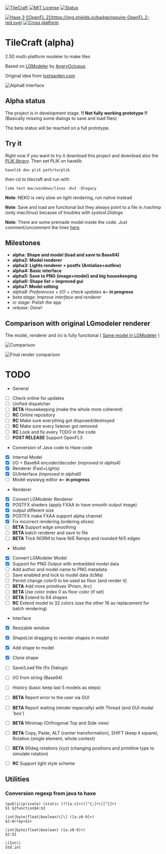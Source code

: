 [![TileCraft](https://img.shields.io/badge/app-TileCraft%201.0.0%20alpha8dev-brightgreen.svg)]()
[![MIT License](https://img.shields.io/badge/license-GNU%20GPL%203-blue.svg)](LICENSE)
[![Status](https://img.shields.io/badge/status-ALPHA-orange.svg)](#)

[![Haxe 3](https://img.shields.io/badge/language-Haxe%203-orange.svg)](http://www.haxe.org)
[![OpenFL 2](https://img.shields.io/badge/require-OpenFL 2-red.svg)](http://www.openfl.org)
[![Cross platform](https://img.shields.io/badge/platform-cross%20platform-lightgrey.svg)](http://www.openfl.org)

# TileCraft (alpha)
2.5D multi-platform modeler to make tiles

Based on [LGModeler](https://github.com/angryoctopus/lgmodeler) by [AngryOctupus](http://www.angryoctopus.co.nz/)

Original idea from [lostgarden.com](http://www.lostgarden.com/2013/10/prototyping-challenge-3d-modeling-tool.html)

![Alpha8 Interface](https://dl.dropboxusercontent.com/u/683344/akifox/tilecraft/git/interface.png)

## Alpha status

The project is in development stage. **!! Not fully working prototype !!**
(Basically missing some dialogs to save and load files)

The beta status will be reached on a full prototype.

## Try it

Right now if you want to try it download this project and download also the [PLIK library](https://github.com/yupswing/plik). Then set PLIK on haxelib
````
haxelib dev plik path/to/plik
````
then cd to tilecraft and run with
````
lime test mac/windows/linux -Dv2 -Dlegacy
````

**Note**: NEKO is very slow on light rendering, run native instead

**Note**: Save and load are functional but they always point to a file in /var/tmp (only mac/linux) because of troubles with *systool.Dialogs*

**Note**: There are some premade model inside the code. Just comment/uncomment the lines [here](src/TileCraft.hx#L114).

## Milestones

 - **alpha:  Shape and model (load and save to Base64)**
 - **alpha2: Model renderer**
 - **alpha3: Lights renderer + postfx (Antialias+outline)**
 - **alpha4: Basic interface**
 - **alpha5: Save to PNG (image+model) and big housekeeping**
 - **alpha6: Shape list + improved gui**
 - **alpha7: Model editing**
 - *alpha8: Preferences + I/O + check updates* **<-- in progress**
 - *beta stage: Improve interface and renderer*
 - *rc stage: Polish the app*
 - *release: Done!*


## Comparison with original LGmodeler renderer

The model, renderer and i/o is fully functional ( [Same model in LGModeler](http://www.angryoctopus.co.nz/lgmodler/index.php?model=FQQA____Ezw5DkBLCjwAWldvAGlIj1CrKhJwRZrNMEtIzmJFGhKCq5rNAiNnvALNRc0CzXgSAiNFEgJ4Zg9MacxpDng7eEMS3gFD3t4BAy3eAUBF3gFDq-8B) )

![Comparison](https://dl.dropboxusercontent.com/u/683344/akifox/tilecraft/git/comparison.png)

![Final render comparison](https://dl.dropboxusercontent.com/u/683344/akifox/tilecraft/git/rendercomparison.png)

# TODO
 - General
  - [ ] Check online for updates
  - [ ] Unified dispatcher
  - [ ] **BETA** Housekeeping (make the whole more coherent)
  - [ ] **RC** Online repository
  - [ ] **RC** Make sure everything got disposed/destroyed
  - [ ] **RC** Make sure every listener got removed
  - [ ] **RC** Look and fix every TODO in the code
  - [ ] **POST RELEASE** Support OpenFL3
 - Conversion of Java code to Haxe code
  - [x] Internal Model
  - [x] I/O + Base64 encoder/decoder *(improved in alpha4)*
  - [x] Renderer (Fast+Lights)
  - [x] GUInterface *(improved in alpha6)*
  - [ ] Model wysiwyg editor **<-- in progress**
 - Renderer
  - [x] Convert LGModeler Renderer
  - [x] POSTFX shaders (apply FXAA to have smooth output image)
  - [x] output different size
  - [x] POSTFX make FXAA support alpha channel
  - [x] Fix incorrect rendering (ordering slices)
  - [ ] **BETA** Support edge smoothing
  - [ ] **BETA** batch renderer and save to file
  - [ ] **BETA** Trick NORM to have N/E Ramps and rounded N/S edges
 - Model
  - [x] Convert LGModeler Model
  - [x] Support for PNG Output with embedded model data
  - [ ] Add author and model name to PNG metadata
  - [ ] Save enabled and lock to model data (tcMa)
  - [ ] Permit change color0 to be used as floor (and render it)
  - [ ] **BETA** Add more primitives (Prism, Arc)
  - [ ] **BETA** Use color index 0 as floor color (if set)
  - [ ] **BETA** Extend to 64 shapes
  - [ ] **RC** Extend model to 32 colors (use the other 16 as replacement for batch rendering)
 - Interface
  - [x] Resizable window
  - [x] ShapeList dragging to reorder shapes in model
  - [x] Add shape to model
  - [x] Clone shape
  - [ ] Save/Load file (fix Dialogs)
  - [ ] I/O from string (Base64)
  - [ ] History (basic keep last 5 models as steps)
  - [ ] **BETA** Report error to the user via GUI
  - [ ] **BETA** Report waiting (render especially) with Thread (and GUI modal 'box')
  - [ ] **BETA** Minimap (Orthogonal Top and Side view)
  - [ ] **BETA** Copy, Paste, ALT (center transformation), SHIFT (keep it square), Rotation (single element, whole context)
  - [ ] **BETA** 90deg rotations (xyz) (changing positions and primitive type to simulate rotation)
  - [ ] **RC** Support light style scheme



  ## Utilities

  ### Conversion regexp from java to haxe

  ````
  (public|private) (static )?([a-z]+)([^{;]+\([^{]+)
  $1 $2function$4:$3
  ````
  ````
  (int|byte|float|boolean)\[\] ([a-z0-9]+)
  $2:Array<$1>
  ````
  ````
  (int|byte|float|boolean) ([a-z0-9]+)
  $2:$1
  ````
  ````
  \(Int\)
  Std.int
  ````
